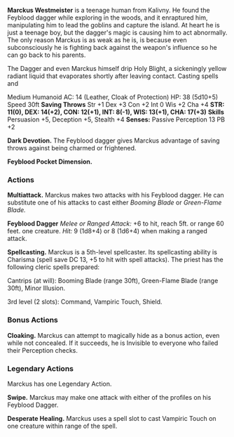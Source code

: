 **Marckus Westmeister** is a teenage human from Kalivny. He found the Feyblood dagger while exploring in the woods, and it enraptured him, manipulating him to lead the goblins and capture the island. At heart he is just a teenage boy, but the dagger's magic is causing him to act abnormally. The only reason Marckus is as weak as he is, is because even subconsciously he is fighting back against the weapon's influence so he can go back to his parents.

The Dagger and even Marckus himself drip Holy Blight, a sickeningly yellow radiant liquid that evaporates shortly after leaving contact. Casting spells and 

Medium Humanoid
AC: 14 (Leather, Cloak of Protection)
HP: 38 (5d10+5)
Speed 30ft
**Saving Throws** Str +1 Dex +3 Con +2 Int 0 Wis +2 Cha +4
**STR: 11(0), DEX: 14(+2), CON: 12(+1), INT: 8(-1), WIS: 13(+1), CHA: 17(+3)**
**Skills**
Persuasion +5, Deception +5, Stealth +4
**Senses:** Passive Perception 13
PB +2

**Dark Devotion.** The Feyblood dagger gives Marckus advantage of saving throws against being charmed or frightened.

**Feyblood Pocket Dimension.** 

### Actions
**Multiattack.** Marckus makes two attacks with his Feyblood dagger. He can substitute one of his attacks to cast either *Booming Blade* or *Green-Flame Blade.* 

**Feyblood Dagger** *Melee or Ranged Attack:* +6 to hit, reach 5ft. or range 60 feet. one creature. *Hit:* 9 (1d8+4) or 8 (1d6+4) when making a ranged attack. 

**Spellcasting.**
Marckus is a 5th-level spellcaster. Its spellcasting ability is Charisma (spell save DC 13, +5 to hit with spell attacks). The priest has the following cleric spells prepared:

Cantrips (at will): Booming Blade (range 30ft), Green-Flame Blade (range 30ft), Minor Illusion.

3rd level (2 slots): Command, Vampiric Touch, Shield.

### Bonus Actions

**Cloaking.** Marckus can attempt to magically hide as a bonus action, even while not concealed. If it succeeds, he is Invisible to everyone who failed their Perception checks.

### Legendary Actions
Marckus has one Legendary Action.

**Swipe.** Marckus may make one attack with either of the profiles on his Feyblood Dagger.

**Desperate Healing.** Marckus uses a spell slot to cast Vampiric Touch on one creature within range of the spell.